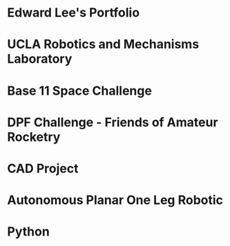 # Edward Lee's Portfolio
# UCLA Robotics and Mechanisms Laboratory
# Base 11 Space Challenge
# DPF Challenge - Friends of Amateur Rocketry
# CAD Project
# Autonomous Planar One Leg Robotic
# Python




